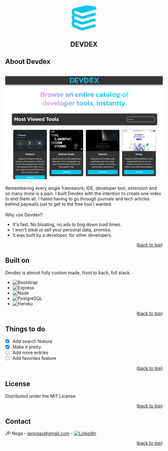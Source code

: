 <a name="readme-top"></a>

<!-- PROJECT LOGO -->
<br />
<div align="center">
  <a href="https://github.com/JP-N/devdex">
    <img src="images/mainlogonotico.png" alt="Logo" width="80" height="80">
  </a>

  <h2 align="center">DEVDEX</h2>
</div>

<!-- ABOUT THE PROJECT -->
## About Devdex
<br />
<div align="center">
  <a href="https://github.com/JP-N/devdex">
    <img src="images/mainpage.png" alt="Screenshot">
  </a>
</div>
<br />
Remembering every single framework, IDE, developer tool, extension and so many more is a pain. I built Devdex with the intention to create one index to end them all. I hated having to go through journals and tech articles behind paywalls just to get to the free tool I wanted.
<br />
<br />
Why use Devdex?:


* It's fast. No bloating, no ads to bog down load times.
* I won't steal or sell your personal data, promise.
* It was built by a developer, for other developers.

<p align="right">(<a href="#readme-top">back to top</a>)</p>



## Built on 

Devdex is almost fully custom made, front to back, full stack.

* ![Bootstrap][Bootstrap.com]
* ![Express][Express.js]
* ![Node][Node.js]
* ![PostgreSQL][Postgresql]
* ![Heroku][Heroku]

<p align="right">(<a href="#readme-top">back to top</a>)</p>


<!-- Todo -->
## Things to do

- [x] Add search feature
- [x] Make it pretty
- [ ] Add more entries
- [ ] Add favorites feature

<p align="right">(<a href="#readme-top">back to top</a>)</p>


<!-- LICENSE -->
## License

Distributed under the MIT License.

<p align="right">(<a href="#readme-top">back to top</a>)</p>


<!-- CONTACT -->
## Contact

JP Noga - jpnogax@gmail.com - [![LinkedIn][linkedin-shield]][linkedin-url]

<p align="right">(<a href="#readme-top">back to top</a>)</p>

<!-- MARKDOWN LINKS & IMAGES -->
<!-- https://www.markdownguide.org/basic-syntax/#reference-style-links -->

[linkedin-shield]: https://img.shields.io/badge/-LinkedIn-black.svg?style=for-the-badge&logo=linkedin&colorB=555
[linkedin-url]: https://www.linkedin.com/in/jp-noga/

[Bootstrap.com]: https://img.shields.io/badge/Bootstrap-563D7C?style=for-the-badge&logo=bootstrap&logoColor=white
[Express.js]: https://img.shields.io/badge/Express.js-404D59?style=for-the-badge
[Node.js]: https://img.shields.io/badge/Node.js-43853D?style=for-the-badge&logo=node.js&logoColor=white
[Postgresql]: https://img.shields.io/badge/PostgreSQL-316192?style=for-the-badge&logo=postgresql&logoColor=white
[Heroku]: https://img.shields.io/badge/Heroku-430098?style=for-the-badge&logo=heroku&logoColor=white


